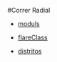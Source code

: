 #Correr Radial

- [moduls](https://teal-platypus-f45578.netlify.app/api/grafRadial?url=http://teal-platypus-f45578.netlify.app/moduls.csv)

- [flareClass](https://teal-platypus-f45578.netlify.app/api/grafRadial?url=http://teal-platypus-f45578.netlify.app/flareClass.csv)

- [distritos](https://teal-platypus-f45578.netlify.app/api/grafRadial?url=http://teal-platypus-f45578.netlify.app/distritos.csv)
